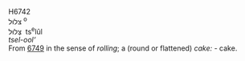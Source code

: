 <body>
  <p>H6742<br>  צלוּל <sup> o</sup><br> צְּלוּל  ‎  ts<sup>e</sup>lûl  <br><i>tsel-ool‘ </i><br>From <a href="h6749.htm">6749</a> in the sense of <i>rolling</i>; a (round or flattened) <i>cake: - </i>cake.<br></p>
 </body>
